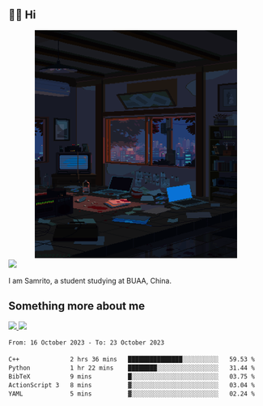 ## 👋🏻 Hi

<div align="center">
<img alt="GIF" src="https://github.com/xiangsam/xiangsam/blob/271390e4ab50820a4594e3cb94b7ffaa6293de72/0_0EUAvTumWsRa2k6F.gif" width=400 height=450/>
</div>

<a href="https://github.com/xiangsam">
  <img src="https://komarev.com/ghpvc/?username=xiangsam&style=flat-square" />
</a>

I am Samrito, a student studying at BUAA, China.


## Something more about me
<a href="https://github.com/xiangsam">
  <img src="https://github-readme-stats.vercel.app/api?username=xiangsam&show_icons=true&hide_border=true" />
</a>


<a href="https://github.com/xiangsam">
  <img src="https://github-readme-stats.vercel.app/api/top-langs/?username=xiangsam&layout=compact" />
</a>

<!--START_SECTION:waka-->

```txt
From: 16 October 2023 - To: 23 October 2023

C++              2 hrs 36 mins   ███████████████░░░░░░░░░░   59.53 %
Python           1 hr 22 mins    ████████░░░░░░░░░░░░░░░░░   31.44 %
BibTeX           9 mins          █░░░░░░░░░░░░░░░░░░░░░░░░   03.75 %
ActionScript 3   8 mins          ▓░░░░░░░░░░░░░░░░░░░░░░░░   03.04 %
YAML             5 mins          ▓░░░░░░░░░░░░░░░░░░░░░░░░   02.24 %
```

<!--END_SECTION:waka-->

<!---
xiangsam/xiangsam is a ✨ special ✨ repository because its `README.md` (this file) appears on your GitHub profile.
You can click the Preview link to take a look at your changes.
--->
